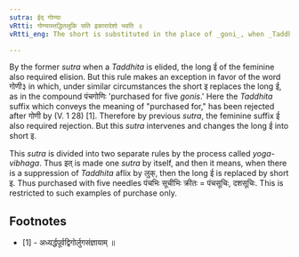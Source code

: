 ```yaml
---
sutra: ईद् गोण्याः
vRtti: गोण्यास्तद्धितलुकि सति इकारादेशो भवति ॥
vRtti_eng: The short is substituted in the place of _goni_, when _Taddhita_ affix is elided by _luk_.

---
```

By the former _sutra_ when a _Taddhita_ is elided, the long ई of the feminine also required elision. But this rule makes an exception in favor of the word गोणी३ in which, under similar circumstances the short इ replaces the long ई, as in the compound पंचगोणिः  'purchased for five _gonis_.' Here the _Taddhita_ suffix which conveys the meaning of "purchased for," has been rejected after गोणी by (V. 1 28) \[1\]. Therefore by previous _sutra_, the feminine suffix  ई also required rejection. But this _sutra_ intervenes and changes the long ई into short इ.

This _sutra_ is divided into two separate rules by the process called _yoga_-_vibhaga_. Thus इत् is made one _sutra_ by itself, and then it means, when there is a suppression of _Taddhita_ aflix by लुक्, then the long ई is replaced by short इ. Thus purchased with five needles पंचभिः सूचीभिः क्रीतः = पंचसूचिः, दशसूचिः. This is restricted to such examples of purchase only.

## Footnotes
- [1] - अध्यर्द्धपूर्वद्विगोर्लुगसंज्ञायाम् ॥